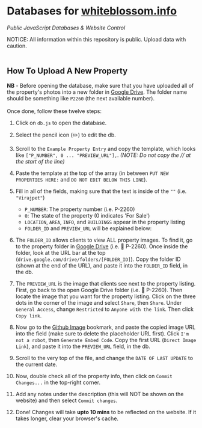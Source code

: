 # Databases for [whiteblossom.info](https://whiteblossom.info)
_Public JavaScript Databases & Website Control_
<br>

NOTICE: All information within this repository is public. Upload data with caution.
<br><br>

## How To Upload A New Property

**NB** - Before opening the database, make sure that you have uploaded all of the property's photos into a new folder in [Google Drive](drive.google.com). The folder name should be something like `P2260` (the next available number).<br><br>
Once done, follow these twelve steps:

1) Click on `db.js` to open the database.

2) Select the pencil icon (✏️) to edit the db.

3) Scroll to the `Example Property Entry` and copy the template, which looks like `["P_NUMBER", 0 ... "PREVIEW_URL"],`.
_(NOTE: Do not copy the // at the start of the line)_

4) Paste the template at the top of the array (in between `PUT NEW PROPERTIES HERE:` and `DO NOT EDIT BELOW THIS LINE`).

5) Fill in all of the fields, making sure that the text is inside of the `""` (i.e. `"Virajpet"`)
   * `P_NUMBER`: The property number (i.e. P-2260)
   * `0`: The state of the property (0 indicates 'For Sale')
   * `LOCATION`, `AREA`, `INFO`, and `BUILDINGS` appear in the property listing
   * `FOLDER_ID` and `PREVIEW_URL` will be explained below:

6) The `FOLDER_ID` allows clients to view ALL property images. To find it, go to the property folder in [Google Drive](drive.google.com) (i.e. 📁 P-2260). Once inside the folder, look at the URL bar at the top (`drive.google.com/drive/folders/[FOLDER_ID]`). Copy the folder ID (shown at the end of the URL), and paste it into the `FOLDER_ID` field, in the db.

7) The `PREVIEW_URL` is the image that clients see next to the property listing. First, go back to the open Google Drive folder (i.e. 📁 P-2260). Then locate the image that you want for the property listing. Click on the three dots in the corner of the image and select `Share`, then `Share`. Under `General Access`, change `Restricted` to `Anyone with the link`. Then click `Copy link`.

8) Now go to the [Github Image](labnol.org/embed/google/drive) bookmark, and paste the copied image URL into the field (make sure to delete the placeholder URL first). Click `I'm not a robot`, then `Generate Embed Code`. Copy the first URL (`Direct Image Link`), and paste it into the `PREVIEW_URL` field, in the db.

9) Scroll to the very top of the file, and change the `DATE OF LAST UPDATE` to the current date.

10) Now, double check all of the property info, then click on `Commit Changes...` in the top-right corner.

11) Add any notes under the description (this will NOT be shown on the website) and then select `Commit changes`.

12) Done! Changes will take **upto 10 mins** to be reflected on the website. If it takes longer, clear your browser's cache.
<br><br>

